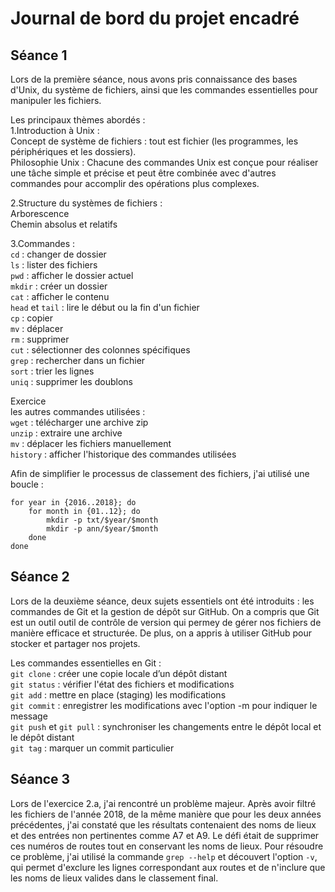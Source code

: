 # Journal de bord du projet encadré

## Séance 1
Lors de la première séance, nous avons pris connaissance des bases d'Unix, du système de fichiers, ainsi que les commandes essentielles pour manipuler les fichiers. 

Les principaux thèmes abordés :  
1.Introduction à Unix :   
Concept de système de fichiers : tout est fichier (les programmes, les périphériques et les dossiers).    
Philosophie Unix : Chacune des commandes Unix est conçue pour réaliser une tâche simple et précise et peut être combinée avec d'autres commandes pour accomplir des opérations plus complexes.

2.Structure du systèmes de fichiers :  
Arborescence  
Chemin absolus et relatifs

3.Commandes :  
`cd` : changer de dossier  
`ls` : lister des fichiers  
`pwd` : afficher le dossier actuel  
`mkdir` : créer un dossier  
`cat` : afficher le contenu  
`head` et `tail` : lire le début ou la fin d'un fichier  
`cp` : copier  
`mv` : déplacer  
`rm` : supprimer  
`cut` : sélectionner des colonnes spécifiques  
`grep` : rechercher dans un fichier  
`sort` : trier les lignes  
`uniq` : supprimer les doublons  

Exercice  
les autres commandes utilisées :  
`wget` : télécharger une archive zip  
`unzip` : extraire une archive  
`mv` : déplacer les fichiers manuellement  
`history` : afficher l'historique des commandes utilisées  

Afin de simplifier le processus de classement des fichiers, j'ai utilisé une boucle : 
```
for year in {2016..2018}; do
	for month in {01..12}; do
		mkdir -p txt/$year/$month
		mkdir -p ann/$year/$month
	done
done
```

## Séance 2
Lors de la deuxième séance, deux sujets essentiels ont été introduits : les commandes de Git et la gestion de dépôt sur GitHub. On a compris que Git est un outil outil de contrôle de version qui permey de gérer nos fichiers de manière efficace et structurée. De plus, on a appris à utiliser GitHub pour stocker et partager nos projets.

Les commandes essentielles en Git :  
`git clone` : créer une copie locale d’un dépôt distant  
`git status` : vérifier l'état des fichiers et modifications  
`git add` : mettre en place (staging) les modifications  
`git commit` : enregistrer les modifications avec l'option -m pour indiquer le message  
`git push` et `git pull` : synchroniser les changements entre le dépôt local et le dépôt distant  
`git tag` : marquer un commit particulier

## Séance 3
Lors de l'exercice 2.a, j'ai rencontré un problème majeur. Après avoir filtré les fichiers de l'année 2018, de la même manière que pour les deux années précédentes, j'ai constaté que les résultats contenaient des noms de lieux et des entrées non pertinentes comme A7 et A9. Le défi était de supprimer ces numéros de routes tout en conservant les noms de lieux.
Pour résoudre ce problème, j'ai utilisé la commande `grep --help` et découvert l'option `-v`, qui permet d'exclure les lignes correspondant aux routes et de n'inclure que les noms de lieux valides dans le classement final.

